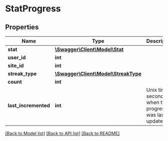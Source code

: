 # StatProgress

## Properties
Name | Type | Description | Notes
------------ | ------------- | ------------- | -------------
**stat** | [**\Swagger\Client\Model\Stat**](Stat.md) |  | [optional] 
**user_id** | **int** |  | [optional] 
**site_id** | **int** |  | [optional] 
**streak_type** | [**\Swagger\Client\Model\StreakType**](StreakType.md) |  | [optional] 
**count** | **int** |  | [optional] 
**last_incremented** | **int** | Unix time in seconds when this progress was last updated | [optional] 

[[Back to Model list]](../README.md#documentation-for-models) [[Back to API list]](../README.md#documentation-for-api-endpoints) [[Back to README]](../README.md)


